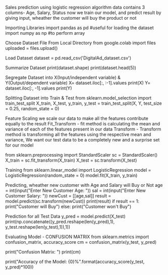 Sales prediction using logistic regression algorithm
data contains 3 columns- Age, Salary, Status
now we train our model, and predict result by giving input, wheather the customer will buy the product or not

Importing Libraries
import pandas as pd #useful for loading the dataset
import numpy as np #to perform array

Choose Dataset File From Local Directory
from google.colab import files
uploaded = files.upload()

Load Dataset
dataset = pd.read_csv('DigitalAd_dataset.csv')

Summarize Dataset
print(dataset.shape)
print(dataset.head(5))

Segregate Dataset into X(Input/independent variable) & Y(Output/dependent variable)
X= dataset.iloc[:, :-1].values
print(X)
Y= dataset.iloc[:, -1].values
print(Y)

Splitting Dataset into Train & Test
from sklearn.model_selection import train_test_split
X_train, X_test, y_train, y_test = train_test_split(X, Y, test_size = 0.25, random_state = 0)

Feature Scaling
we scale our data to make all the features contribute equally to the result
Fit_Transform - fit method is calculating the mean and variance of each of the features present in our data
Transform - Transform method is transforming all the features using the respective mean and variance,
We want our test data to be a completely new and a surprise set for our model

from sklearn.preprocessing import StandardScaler
sc = StandardScaler()
X_train = sc.fit_transform(X_train) 
X_test = sc.transform(X_test)


Training
from sklearn.linear_model import LogisticRegression
model = LogisticRegression(random_state = 0)
model.fit(X_train, y_train)

Predicting, wheather new customer with Age and Salary will Buy or Not
age = int(input("Enter New Customer Age: "))
sal = int(input("Enter New Customer Salary: "))
newCust = [[age,sal]]
result = model.predict(sc.transform(newCust))
print(result)
if result == 1:
  print("Customer will Buy")
else:
  print("Customer won't Buy")


Prediction for all Test Data
y_pred = model.predict(X_test)
print(np.concatenate((y_pred.reshape(len(y_pred),1), y_test.reshape(len(y_test),1)),1))

Evaluating Model - CONFUSION MATRIX
from sklearn.metrics import confusion_matrix, accuracy_score
cm = confusion_matrix(y_test, y_pred)

print("Confusion Matrix: ")
print(cm)

print("Accuracy of the Model: {0}%".format(accuracy_score(y_test, y_pred)*100))

